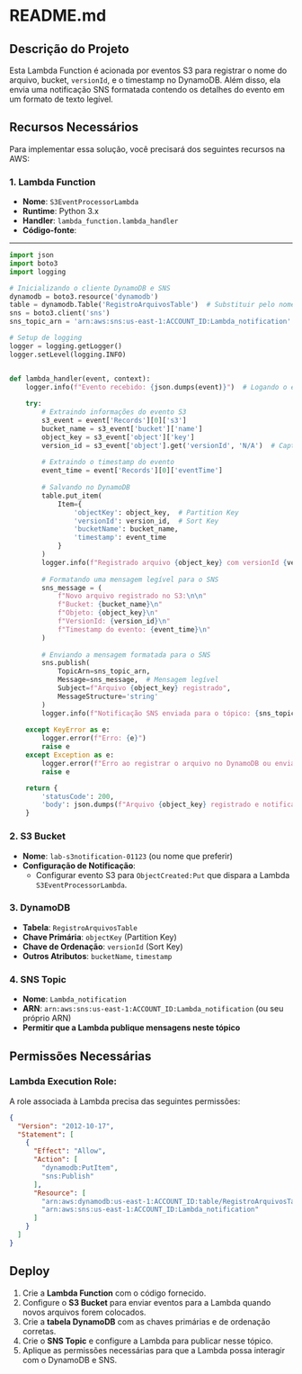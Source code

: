 # README.md

## Descrição do Projeto

Esta Lambda Function é acionada por eventos S3 para registrar o nome do arquivo, bucket, `versionId`, e o timestamp no DynamoDB. Além disso, ela envia uma notificação SNS formatada contendo os detalhes do evento em um formato de texto legível.

## Recursos Necessários

Para implementar essa solução, você precisará dos seguintes recursos na AWS:

### 1. Lambda Function

- **Nome**: `S3EventProcessorLambda`
- **Runtime**: Python 3.x
- **Handler**: `lambda_function.lambda_handler`
- **Código-fonte**:

***

```python
import json
import boto3
import logging

# Inicializando o cliente DynamoDB e SNS
dynamodb = boto3.resource('dynamodb')
table = dynamodb.Table('RegistroArquivosTable')  # Substituir pelo nome da sua tabela DynamoDB
sns = boto3.client('sns')
sns_topic_arn = 'arn:aws:sns:us-east-1:ACCOUNT_ID:Lambda_notification'  # Substituir pelo ARN do seu tópico SNS

# Setup de logging
logger = logging.getLogger()
logger.setLevel(logging.INFO)


def lambda_handler(event, context):
    logger.info(f"Evento recebido: {json.dumps(event)}")  # Logando o evento completo para depuração
    
    try:
        # Extraindo informações do evento S3
        s3_event = event['Records'][0]['s3']
        bucket_name = s3_event['bucket']['name']
        object_key = s3_event['object']['key']
        version_id = s3_event['object'].get('versionId', 'N/A')  # Captura o versionId, se existir
        
        # Extraindo o timestamp do evento
        event_time = event['Records'][0]['eventTime']
        
        # Salvando no DynamoDB
        table.put_item(
            Item={
                'objectKey': object_key,  # Partition Key
                'versionId': version_id,  # Sort Key
                'bucketName': bucket_name,
                'timestamp': event_time
            }
        )
        logger.info(f"Registrado arquivo {object_key} com versionId {version_id} do bucket {bucket_name} no DynamoDB com timestamp {event_time}")
        
        # Formatando uma mensagem legível para o SNS
        sns_message = (
            f"Novo arquivo registrado no S3:\n\n"
            f"Bucket: {bucket_name}\n"
            f"Objeto: {object_key}\n"
            f"VersionId: {version_id}\n"
            f"Timestamp do evento: {event_time}\n"
        )
        
        # Enviando a mensagem formatada para o SNS
        sns.publish(
            TopicArn=sns_topic_arn,
            Message=sns_message,  # Mensagem legível
            Subject=f"Arquivo {object_key} registrado",
            MessageStructure='string'
        )
        logger.info(f"Notificação SNS enviada para o tópico: {sns_topic_arn}")
    
    except KeyError as e:
        logger.error(f"Erro: {e}")
        raise e
    except Exception as e:
        logger.error(f"Erro ao registrar o arquivo no DynamoDB ou enviar SNS: {e}")
        raise e

    return {
        'statusCode': 200,
        'body': json.dumps(f"Arquivo {object_key} registrado e notificação enviada com sucesso!")
    }
```

### 2. S3 Bucket

- **Nome**: `lab-s3notification-01123` (ou nome que preferir)
- **Configuração de Notificação**: 
  - Configurar evento S3 para `ObjectCreated:Put` que dispara a Lambda `S3EventProcessorLambda`.

### 3. DynamoDB

- **Tabela**: `RegistroArquivosTable`
- **Chave Primária**: `objectKey` (Partition Key)
- **Chave de Ordenação**: `versionId` (Sort Key)
- **Outros Atributos**: `bucketName`, `timestamp`

### 4. SNS Topic

- **Nome**: `Lambda_notification`
- **ARN**: `arn:aws:sns:us-east-1:ACCOUNT_ID:Lambda_notification` (ou seu próprio ARN)
- **Permitir que a Lambda publique mensagens neste tópico**

## Permissões Necessárias

### Lambda Execution Role:

A role associada à Lambda precisa das seguintes permissões:

```json
{
  "Version": "2012-10-17",
  "Statement": [
    {
      "Effect": "Allow",
      "Action": [
        "dynamodb:PutItem",
        "sns:Publish"
      ],
      "Resource": [
        "arn:aws:dynamodb:us-east-1:ACCOUNT_ID:table/RegistroArquivosTable",
        "arn:aws:sns:us-east-1:ACCOUNT_ID:Lambda_notification"
      ]
    }
  ]
}
```

## Deploy

1. Crie a **Lambda Function** com o código fornecido.
2. Configure o **S3 Bucket** para enviar eventos para a Lambda quando novos arquivos forem colocados.
3. Crie a **tabela DynamoDB** com as chaves primárias e de ordenação corretas.
4. Crie o **SNS Topic** e configure a Lambda para publicar nesse tópico.
5. Aplique as permissões necessárias para que a Lambda possa interagir com o DynamoDB e SNS.

